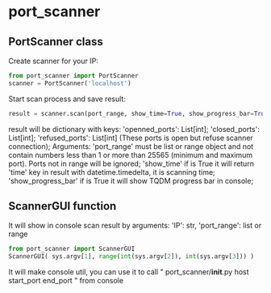 # port_scanner

## PortScanner class
Create scanner for your IP:
```py
from port_scanner import PortScanner
scanner = PortScanner('localhost')
```
Start scan process and save result:
```py
result = scanner.scan(port_range, show_time=True, show_progress_bar=True)
```
result will be dictionary with keys:
  'openned_ports': List[int];
  'closed_ports': List[int];
  'refused_ports': List[int] (These ports is open but refuse scanner connection);
Arguments:
'port_range' must be list or range object and not contain numbers less than 1 or more than 25565 (minimum and maximum port). Ports not in range will be ignored;
'show_time' if is True it will return 'time' key in result with datetime.timedelta, it is scanning time;
'show_progress_bar' if is True it will show TQDM progress bar in console;

## ScannerGUI function
It will show in console scan result by arguments:
'IP': str, 'port_range': list or range
```py
from port_scanner import ScannerGUI
ScannerGUI( sys.argv[1], range(int(sys.argv[2]), int(sys.argv[3])) )
```
It will make console util, you can use it to call " port_scanner/__init__.py host start_port end_port " from console
